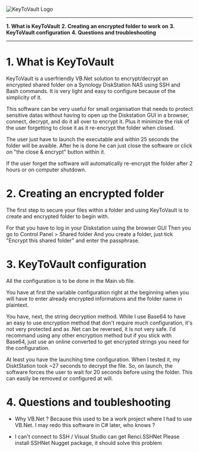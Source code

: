 ![KeyToVault Logo](https://thryn.fr/images/KeyToVault.png)

------------------------------------------

**1. What is KeyToVault**
**2. Creating an encrypted folder to work on**
**3. KeyToVault configuration**
**4. Questions and troubleshooting**

------------------------------------------

# 1. What is KeyToVault

KeyToVault is a userfriendly VB.Net solution to encrypt/decrypt an encrypted shared folder on a Synology DiskStation NAS using SSH and Bash commands.
It is very light and easy to configure because of the simplicity of it.

This software can be very useful for small organisation that needs to protect sensitive datas without having to open up the Diskstation GUI in a browser, connect, decrypt, and do it all over to encrypt it. Plus it minimize the risk of the user forgetting to close it as it re-encrypt the folder when closed.

The user just have to launch the executable and within 25 seconds the folder will be avaible.
After he is done he can just close the software or click on "the close & encrypt" button within it.

If the user forget the software will automatically re-encrypt the folder after 2 hours or on computer shutdown.


# 2. Creating an encrypted folder 

The first step to secure your files within a folder and using KeyToVault is to create and encrypted folder to begin with.

For that you have to log in your Diskstation using the browser GUI
Then you go to Control Panel > Shared folder
And you create a folder, just tick "Encrypt this shared folder" and enter the passphrase.


# 3. KeyToVault configuration

All the configuration is to be done in the Main.vb file.

You have at first the variable configuration right at the beginning when you will have to enter already encrypted informations and the folder name in plaintext.

You have, next, the string decryption method. While I use Base64 to have an easy to use encryption method that don't require much configuration, it's not very protected and as .Net can be reversed, it is not very safe.
I'd recommand using any other encryption method but if you stick with Base64, just use an online converted to get encrypted strings you need for the configuration.

At least you have the launching time configuration. When I tested it, my DisktStation took ~27 seconds to decrypt the file. So, on launch, the software forces the user to wait for 20 seconds before using the folder. This can easily be removed or configured at will.


# 4. Questions and toubleshooting 

- Why VB.Net ?
Because this used to be a work project where I had to use VB.Net. I may redo this software in C# later, who knows ?

- I can't connect to SSH / Visual Studio can get Renci.SSHNet
Please install SSHNet Nugget package, it should solve this problem
